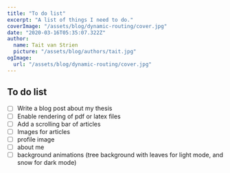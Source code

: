 ```yaml
---
title: "To do list"
excerpt: "A list of things I need to do."
coverImage: "/assets/blog/dynamic-routing/cover.jpg"
date: "2020-03-16T05:35:07.322Z"
author:
  name: Tait van Strien
  picture: "/assets/blog/authors/tait.jpg"
ogImage:
  url: "/assets/blog/dynamic-routing/cover.jpg"
---
```


## To do list
- [ ] Write a blog post about my thesis
- [ ] Enable rendering of pdf or latex files
- [ ] Add a scrolling bar of articles
- [ ] Images for articles
- [ ] profile image
- [ ] about me
- [ ] background animations (tree background with leaves for light mode, and snow for dark mode)
